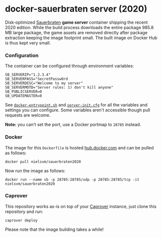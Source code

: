 # docker-sauerbraten server (2020)

Disk-optimized [Sauerbraten](http://sauerbraten.org/) **game server** container shipping the recent 2020 edition. While the build process downloads the entire package 985.8 MB large package, the game assets are removed directly after package extraction keeping the image footprint small. The built image on Docker Hub is thus kept very small.

### Configuration

The container can be configured through environment variables:

```
SB_SERVERIP="1.2.3.4"
SB_SERVERPASS="SecretPassw0rd
SB_SERVERDESC="Welcome to my server"
SB_SERVERMOTD="Server rules: 1) don't kill anyone"
SB_PUBLICSERVER=0
SB_UPDATEMASTER=0
```

See [`docker-entrypoint.sh`](docker-entrypoint.sh) and [`server-init.cfg`](https://sourceforge.net/p/sauerbraten/code/HEAD/tree/server-init.cfg) for all the variables and settings you can configure. Some variables aren't accessible though pull requests are welcome.

**Note:** you can't set the port, use a Docker portmap to `28785` instead.

### Docker

The image for this `Dockerfile` is hosted [hub.docker.com](https://hub.docker.com/r/nielsvm/sauerbraten2020) and can be pulled as follows:

```
docker pull nielsvm/sauerbraten2020
```

Now run the image as follows:

```
docker run --name sb -p 28785:28785/udp -p 28785:28785/tcp -it nielsvm/sauerbraten2020
```

### Caprover

This repository works as-is on top of your [Caprover](https://caprover.com/)
instance, just clone this repository and run:

```
caprover deploy
```

Please note that the image building takes a while!
